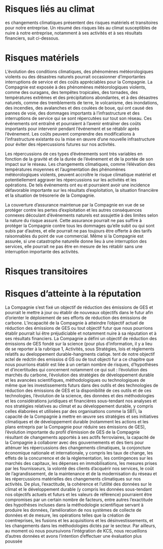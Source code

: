 # Risques liés au climat

es changements climatiques présentent des risques matériels et transitoires pour notre entreprise. Un résumé des risques liés au climat susceptibles de nuire à notre entreprise, notamment à ses activités et à ses résultats financiers, suit ci-dessous.

# Risques matériels

L’évolution des conditions climatiques, des phénomènes météorologiques violents ou des désastres naturels pourrait occasionner d’importantes interruptions de service et des coûts appréciables pour la Compagnie. La Compagnie est exposée à des phénomènes météorologiques violents, comme des ouragans, des tempêtes tropicales, des tornades, des températures extrêmes et des précipitations abondantes, et à des désastres naturels, comme des tremblements de terre, le volcanisme, des inondations, des incendies, des avalanches et des coulées de boue, qui ont causé des pannes de voie, des dommages importants à l’infrastructure et des interruptions de service qui se sont répercutées sur tout son réseau. Ces événements ont entraîné et pourraient à l’avenir entraîner des coûts importants pour intervenir pendant l’événement et se rétablir après l’événement. Les coûts peuvent comprendre des modifications à l’infrastructure existante ou la mise en œuvre d’une nouvelle infrastructure pour éviter des répercussions futures sur nos activités.

Les répercussions de ces types d’événements sont très variables en fonction de la gravité et de la durée de l’événement et de la portée de son impact sur le réseau. Les changements climatiques, comme l’élévation des températures moyennes et l’augmentation des phénomènes météorologiques violents, peuvent accroître le risque climatique matériel et potentiellement aggraver les répercussions sur les activités et les opérations. De tels événements ont eu et pourraient avoir une incidence défavorable importante sur les résultats d’exploitation, la situation financière et la situation de trésorerie de la Compagnie.

La couverture d’assurance maintenue par la Compagnie en vue de se protéger contre les pertes d’exploitation et les autres conséquences connexes découlant d’événements naturels est assujettie à des limites selon la nature du risque assuré. Cette assurance pourrait ne pas suffire à protéger la Compagnie contre tous les dommages qu’elle subit ou qui sont subis par d’autres, et elle pourrait ne pas toujours être offerte à des tarifs raisonnables du point de vue commercial. Même si la Compagnie est assurée, si une catastrophe naturelle donne lieu à une interruption des services, elle pourrait ne pas être en mesure de les rétablir sans une interruption importante des activités.

# Risques transitoires

# Risques d’atteinte à la réputation

La Compagnie s’est fixé un objectif de réduction des émissions de GES et pourrait le mettre à jour ou établir de nouveaux objectifs dans le futur afin d’orienter le déploiement de ses efforts de réduction des émissions de carbone. L’incapacité de la Compagnie à atteindre l’objectif actuel de réduction des émissions de GES ou tout objectif futur que nous pourrions établir pourrait lui être préjudiciable et notamment nuire à sa réputation et à ses résultats financiers. La Compagnie a défini un objectif de réduction des émissions de GES fondé sur la science (pour plus d’information, il y a lieu de se reporter à la rubrique 1, Activités, sous Stratégies, lois et règlements relatifs au deeloppement durable-hangments ciatiqe. tent de notre objectif actel de redctin des emissios d GS ou de tout objecti fur a ce chapitre que nous pourrions établir est liée à un certain nombre de risques, d’hypothèses et d’incertitudes qui concernent notamment ce qui suit : l’évolution des marchés du carbone, l’évolution des stratégies de développement durable et les avancées scientifiques, méthodologiques ou technologiques de même que les investissements futurs dans des outils et des technologies de réduction des émissions de GES et la disponibilité de ces outils et de ces technologies, l’évolution de la science, des données et des méthodologies et les considérations juridiques et financières sous-tendant nos analyses et nos stratégies relatives au climat et au développement durable, y compris celles élaborées et utilisées par des organisations comme la SBTi, la capacité de la Compagnie à mettre en œuvre ses stratégies et ses initiatives climatiques et de développement durable (notamment les actions et les plans entrepris par la Compagnie pour réduire ses émissions de GES), l’évolution importante du profil d’émission de GES de la Compagnie résultant de changements apportés à ses actifs ferroviaires, la capacité de la Compagnie à collaborer avec des gouvernements et des tiers pour atténuer les répercussions des changements climatiques, la conjoncture économique nationale et internationale, y compris les taux de change, les effets de la concurrence et de la réglementation, les contingences sur les marchés des capitaux, les dépenses en immobilisations, les mesures prises par les fournisseurs, la volonté des clients d’acquérir nos services, le coût de l’agrandissement, de la maintenance et de la modernisation du réseau et les répercussions matérielles des changements climatiques sur nos activités. De plus, l’exactitude, la cohérence et l’utilité des données sur le climat et le développement durable (y compris les données sous-tendant nos objectifs actuels et futurs et les valeurs de référence) pourraient être compromises par un certain nombre de facteurs, entre autres l’exactitude des hypothèses incluses dans la méthodologie scientifique servant à produire les données, l’amélioration de nos systèmes de collecte de données et de mesure, les opérations telles que la création de coentreprises, les fusions et les acquisitions et les désinvestissements, et les changements dans les méthodologies dictés par le secteur. Par ailleurs, au moment où nous poursuivons l’intégration de KCS, nous recueillons d’autres données et avons l’intention d’effectuer une évaluation plus poussée
